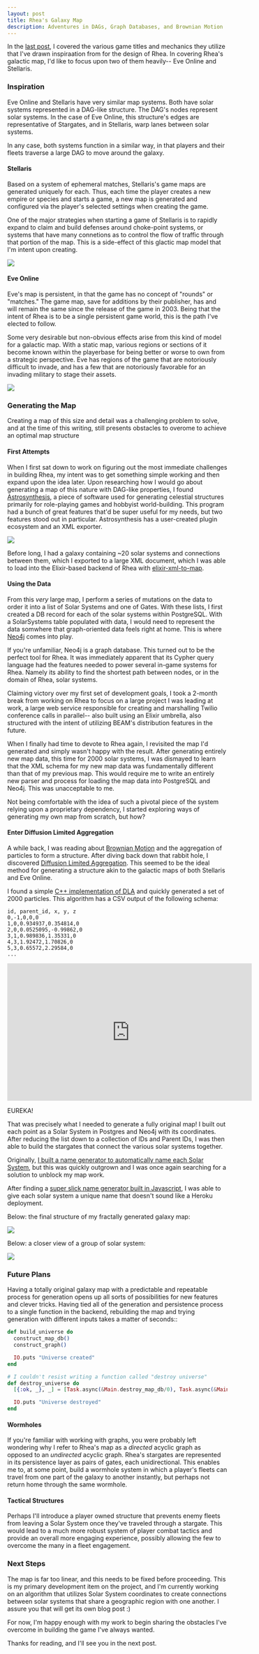```yaml
---
layout: post
title: Rhea's Galaxy Map
description: Adventures in DAGs, Graph Databases, and Brownian Motion
---
```


In the [last post](https://willricketts.com/2019/introducing-rhea/), I covered the various game titles and mechanics they utilize that I've drawn inspiraation from for the design of Rhea. In covering Rhea's galactic map, I'd like to focus upon two of them heavily-- Eve Online and Stellaris.

### Inspiration

Eve Online and Stellaris have very similar map systems. Both have solar systems represented in a DAG-like structure. The DAG's nodes represent solar systems. In the case of Eve Online, this structure's edges are representative of Stargates, and in Stellaris, warp lanes between solar systems.

In any case, both systems function in a similar way, in that players and their fleets traverse a large DAG to move around the galaxy.

#### Stellaris

Based on a system of ephemeral matches, Stellaris's game maps are generated uniquely for each. Thus, each time the player creates a new empire or species and starts a game, a new map is generated and configured via the player's selected settings when creating the game.

One of the major strategies when starting a game of Stellaris is to rapidly expand to claim and build defenses around choke-point systems, or systems that have many connetions as to control the flow of traffic through that portion of the map. This is a side-effect of this glactic map model that I'm intent upon creating.

![](https://s3.amazonaws.com/images.willricketts.com/rhea/stellarismap.jpg)

#### Eve Online

Eve's map is persistent, in that the game has no concept of "rounds" or "matches." The game map, save for additions by their publisher, has and will remain the same since the release of the game in 2003. Being that the intent of Rhea is to be a single persistent game world, this is the path I've elected to follow.

Some very desirable but non-obvious effects arise from this kind of model for a galactic map. With a static map, various regions or sections of it become known within the playerbase for being better or worse to own from a strategic perspective. Eve has regions of the game that are notoriously difficult to invade, and has a few that are notoriously favorable for an invading military to stage their assets.

![](https://s3.amazonaws.com/images.willricketts.com/rhea/evemap.png)

### Generating the Map

Creating a map of this size and detail was a challenging problem to solve, and at the time of this writing, still presents obstacles to overome to achieve an optimal map structure

#### First Attempts

When I first sat down to work on figuring out the most immediate challenges in building Rhea, my intent was to get something simple working and then expand upon the idea later. Upon researching how I would go about generating a map of this nature with DAG-like properties, I found [Astrosynthesis](https://www.nbos.com/products/astrosynthesis), a piece of software used for generating celestial structures primarily for role-playing games and hobbyist world-building. This program had a bunch of great features that'd be super useful for my needs, but two features stood out in particular. Astrosynthesis has a user-created plugin ecosystem and an XML exporter. 

![](https://s3.amazonaws.com/images.willricketts.com/rhea/astrosynthesis.png)

Before long, I had a galaxy containing ~20 solar systems and connections between them, which I exported to a large XML document, which I was able to load into the Elixir-based backend of Rhea with [elixir-xml-to-map](https://github.com/homanchou/elixir-xml-to-map).


#### Using the Data

From this _very_ large map, I perform a series of mutations on the data to order it into a list of Solar Systems and one of Gates. With these lists, I first created a DB record for each of the solar systems within PostgreSQL. With a SolarSystems table populated with data, I would need to represent the data somwhere that graph-oriented data feels right at home. This is where [Neo4j](https://neo4j.com/) comes into play.

If you're unfamiliar, Neo4j is a graph database. This turned out to be the perfect tool for Rhea. It was immediately apparent that its Cypher query language had the features needed to power several in-game systems for Rhea. Namely its ability to find the shortest path between nodes, or in the domain of Rhea, solar systems.

Claiming victory over my first set of development goals, I took a 2-month break from working on Rhea to focus on a large project I was leading at work, a large web service responsible for creating and marshalling Twilio conference calls in parallel-- also built using an Elixir umbrella, also structured with the intent of utilizing BEAM's distribution features in the future.

When I finally had time to devote to Rhea again, I revisited the map I'd generated and simply wasn't happy with the result. After generating entirely new map data, this time for 2000 solar systems, I was dismayed to learn that the XML schema for my new map data was fundamentally different than that of my previous map. This would require me to write an entirely new parser and process for loading the map data into PostgreSQL and Neo4j. This was unacceptable to me.

Not being comfortable with the idea of such a pivotal piece of the system relying upon a proprietary dependency, I started exploring ways of generating my own map from scratch, but how?

#### Enter Diffusion Limited Aggregation

A while back, I was reading about [Brownian Motion](https://en.wikipedia.org/wiki/Brownian_motion) and the aggregation of particles to form a structure. After diving back down that rabbit hole, I discovered [Diffusion Limited Aggregation](https://en.wikipedia.org/wiki/Diffusion-limited_aggregation). This seemed to be the ideal method for generating a structure akin to the galactic maps of both Stellaris and Eve Online.

I found a simple [C++ implementation of DLA](https://github.com/fogleman/dlaf) and quickly generated a set of 2000 particles. This algorithm has a CSV output of the following schema:

```
id, parent_id, x, y, z
0,-1,0,0,0
1,0,0.934937,0.354814,0
2,0,0.0525095,-0.99862,0
3,1,0.989836,1.35331,0
4,3,1.92472,1.70826,0
5,3,0.65572,2.29584,0
...
```


<iframe width="560" height="315" src="https://www.youtube.com/embed/EWks4tbH9b0" frameborder="0" allow="accelerometer; autoplay; encrypted-media; gyroscope; picture-in-picture" allowfullscreen></iframe> 

EUREKA!

That was precisely what I needed to generate a fully original map! I built out each point as a Solar System in Postgres and Neo4j with its coordinates. After reducing the list down to a collection of IDs and Parent IDs, I was then able to build the stargates that connect the various solar systems together.

Originally, [I built a name generator to automatically name each Solar System](https://gist.github.com/willricketts/dfc4e2ce63d8a9934434d18cdb860510), but this was quickly outgrown and I was once again searching for a solution to unblock my map work.

After finding a [super slick name generator built in Javascript](https://github.com/hbi99/namegen/blob/master/namegen.js), I was able to give each solar system a unique name that doesn't sound like a Heroku deployment.


Below: the final structure of my fractally generated galaxy map:

![](https://s3.amazonaws.com/images.willricketts.com/rhea/rheamapsmall.png)

Below: a closer view of a group of solar system:

![](https://s3.amazonaws.com/images.willricketts.com/rhea/rheamapclose.png)

### Future Plans

Having a totally original galaxy map with a predictable and repeatable process for generation opens up all sorts of possibilities for new features and clever tricks. Having tied all of the generation and persistence process to a single function in the backend, rebuilding the map and trying generation with different inputs takes a matter of seconds::

```elixir
def build_universe do
  construct_map_db()
  construct_graph()

  IO.puts "Universe created"
end

# I couldn't resist writing a function called "destroy universe"
def destroy_universe do
  [{:ok, _}, _] = [Task.async(&Main.destroy_map_db/0), Task.async(&Main.destroy_graph/0)] |> Enum.map(&Task.await/1)

  IO.puts "Universe destroyed"
end
```

#### Wormholes

If you're familiar with working with graphs, you were probably left wondering why I refer to Rhea's map as a _directed_ acyclic graph as opposed to an _undirected_ acyclic graph. Rhea's stargates are represented in its persistence layer as pairs of gates, each unidirectional. This enables me to, at some point, build a wormhole system in which a player's fleets can travel from one part of the galaxy to another instantly, but perhaps not return home through the same wormhole.

#### Tactical Structures

Perhaps I'll introduce a player owned structure that prevents enemy fleets from leaving a Solar System once they've traveled through a stargate. This would lead to a much more robust system of player combat tactics and provide an overall more engaging experience, possibly allowing the few to overcome the many in a fleet engagement.

### Next Steps

The map is far too linear, and this needs to be fixed before proceeding. This is my primary development item on the project, and I'm currently working on an algorithm that utilizes Solar System coordinates to create connections between solar systems that share a geographic region with one another. I assure you that will get its own blog post :)

For now, I'm happy enough with my work to begin sharing the obstacles I've overcome in building the game I've always wanted.

Thanks for reading, and I'll see you in the next post.